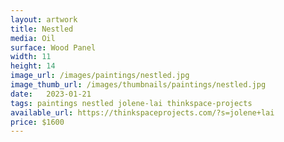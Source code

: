 ```yaml
---
layout: artwork
title: Nestled
media: Oil
surface: Wood Panel
width: 11
height: 14
image_url: /images/paintings/nestled.jpg
image_thumb_url: /images/thumbnails/paintings/nestled.jpg
date:   2023-01-21
tags: paintings nestled jolene-lai thinkspace-projects
available_url: https://thinkspaceprojects.com/?s=jolene+lai
price: $1600
---
```

